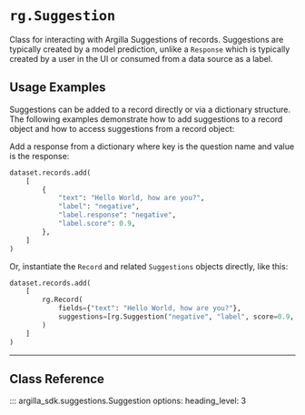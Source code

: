 # `rg.Suggestion`

Class for interacting with Argilla Suggestions of records. Suggestions are typically created by a model prediction, unlike a `Response` which is typically created by a user in the UI or consumed from a data source as a label.

## Usage Examples

Suggestions can be added to a record directly or via a dictionary structure. The following examples demonstrate how to add suggestions to a record object and how to access suggestions from a record object:

Add a response from a dictionary where key is the question name and value is the response:

```python
dataset.records.add(
    [
        {
            "text": "Hello World, how are you?",
            "label": "negative",
            "label.response": "negative",
            "label.score": 0.9,
        },
    ]
)
```
Or, instantiate the `Record` and related `Suggestions` objects directly, like this:

```python
dataset.records.add(
    [
        rg.Record(
            fields={"text": "Hello World, how are you?"},
            suggestions=[rg.Suggestion("negative", "label", score=0.9, agent="model_name")],
        )
    ]
)
```

---

## Class Reference

::: argilla_sdk.suggestions.Suggestion
    options: 
        heading_level: 3